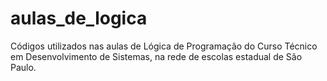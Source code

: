 # aulas_de_logica
Códigos utilizados nas aulas de Lógica de Programação do Curso Técnico em Desenvolvimento de Sistemas, na rede de escolas estadual de São Paulo.
